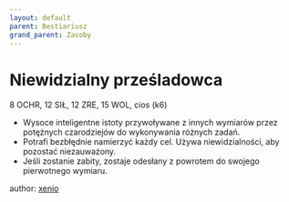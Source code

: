 ```yaml
---
layout: default
parent: Bestiariusz
grand_parent: Zasoby
---
```



# Niewidzialny prześladowca

8 OCHR, 12 SIŁ, 12 ZRE, 15 WOL, cios (k6)

- Wysoce inteligentne istoty przywoływane z innych wymiarów przez potężnych czarodziejów do wykonywania różnych zadań.
- Potrafi bezbłędnie namierzyć każdy cel. Używa niewidzialności, aby pozostać niezauważony.
- Jeśli zostanie zabity, zostaje odesłany z powrotem do swojego pierwotnego wymiaru.

author: [xenio](https://xenioinabottle.blogspot.com)
